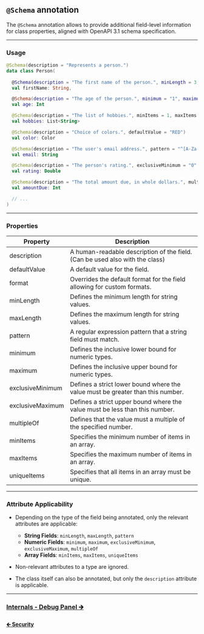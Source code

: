 ## `@Schema` annotation

The `@Schema` annotation allows to provide additional field-level information for class properties,
aligned with OpenAPI 3.1 schema specification.

---

### Usage

```kotlin
@Schema(description = "Represents a person.")
data class Person(
  
  @Schema(description = "The first name of the person.", minLength = 3, maxLength = 50)
  val firstName: String,

  @Schema(description = "The age of the person.", minimum = "1", maximum = "120")
  val age: Int

  @Schema(description = "The list of hobbies.", minItems = 1, maxItems = 5, uniqueItems = true)
  val hobbies: List<String>

  @Schema(description = "Choice of colors.", defaultValue = "RED")
  val color: Color

  @Schema(description = "The user's email address.", pattern = "^[A-Za-z0-9+_.-]+@[A-Za-z0-9.-]+$")
  val email: String

  @Schema(description = "The person's rating.", exclusiveMinimum = "0", exclusiveMaximum = "5", multipleOf = "0.5")
  val rating: Double

  @Schema(description = "The total amount due, in whole dollars.", multipleOf = "5")
  val amountDue: Int

  // ...
)
```

---

### Properties

| Property         | Description                                                                    |
|------------------|--------------------------------------------------------------------------------|
| description      | A human-readable description of the field. (Can be used also with the class)   |
| defaultValue     | A default value for the field.                                                 |
| format           | Overrides the default format for the field allowing for custom formats.        |
| minLength        | Defines the minimum length for string values.                                  |
| maxLength        | Defines the maximum length for string values.                                  |
| pattern          | A regular expression pattern that a string field must match.                   |
| minimum          | Defines the inclusive lower bound for numeric types.                           |
| maximum          | Defines the inclusive upper bound for numeric types.                           |
| exclusiveMinimum | Defines a strict lower bound where the value must be greater than this number. |
| exclusiveMaximum | Defines a strict upper bound where the value must be less than this number.    |
| multipleOf       | Defines that the value must a multiple of the specified number.                |
| minItems         | Specifies the minimum number of items in an array.                             |
| maxItems         | Specifies the maximum number of items in an array.                             |
| uniqueItems      | Specifies that all items in an array must be unique.                           |

---

### Attribute Applicability

- Depending on the type of the field being annotated, only the relevant attributes are applicable:
    - **String Fields**: `minLength`, `maxLength`, `pattern`
    - **Numeric Fields**: `minimum`, `maximum`, `exclusiveMinimum`, `exclusiveMaximum`, `multipleOf`
    - **Array Fields**: `minItems`, `maxItems`, `uniqueItems`

- Non-relevant attributes to a type are ignored.
- The class itself can also be annotated, but only the `description` attribute is applicable.

---

### [Internals - Debug Panel 🡲](03.0.internals-debug-panel.md)

#### [🡰 Security](02.6.api-usage-security.md)
